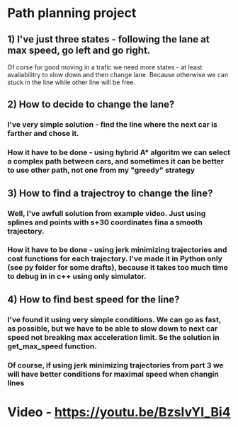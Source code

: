 # Path planning project

## 1)  I've just three states - following the lane at max speed, go left and go right.  

Of corse for good moving in a trafic we need more states - at least avaliabilitry to slow down and then change lane. Because otherwise we can stuck in the line while other line will be free.

## 2) How to decide to change the lane?

### I've very simple solution - find the line where the next car is farther and chose it.
### How it have to be done - using hybrid A* algoritm we can select a complex path between cars, and sometimes it can be better to use other path, not one from my "greedy" strategy

## 3) How to find a trajectroy to change the line?

### Well, I've awfull solution from example video. Just using splines and points with s+30 coordinates fina a smooth trajectory.
### How it have to be done - using jerk minimizing trajectories and cost functions for each trajectory. I've made it in Python only (see py folder for some drafts), because it takes too much time to debug in in c++ using only simulator.

## 4) How to find best speed for the line?

### I've found it using very simple conditions. We can go as fast, as possible, but we have to be able to slow down to next car speed not breaking max acceleration limit. Se the solution in get_max_speed function. 

### Of course, if using jerk minimizing trajectories from part 3 we will have better conditions for maximal speed when changin lines

# Video - https://youtu.be/BzsIvYI_Bi4
